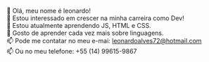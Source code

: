 :wave: Olá, meu nome é leonardo!  
:eyes: Estou interessado em crescer na minha carreira como Dev!  
:seedling: Estou atualmente aprendendo JS, HTML e CSS.  
:revolving_hearts: Gosto de aprender cada vez mais sobre linguagens.  
:mailbox: Pode me contatar no meu e-mai: leonardoalves72@hotmail.com  
:mailbox: Ou no meu telefone: +55 (14) 99615-9867
